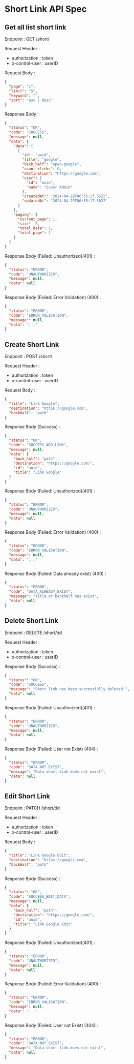 # Short Link API Spec

## Get all list short link
Endpoint : GET /short/

Request Header :
- authorization : token
- x-control-user : userID

Request Body :
```json
{
  "page": "1",
  "limit": "5",
  "keyword": "",
  "sort": "asc | desc"
}
```

Response Body :

```json
{
  "status": "OK",
  "code": "SUCCESS",
  "message": null,
  "data": {
    "data": [
      {
        "id": "uuid",
        "title": "google",
        "back_half": "open-google",
        "count_clicks": 0,
        "destination": "https://google.com",
        "user": {
          "id": "uuid",
          "name": "Super Admin"
        },
        "createdAt": "2024-04-29T06:55:17.562Z",
        "updatedAt": "2024-04-29T06:55:17.562Z"
      }
    ],
    "paging": {
      "current_page": 1,
      "size": 5,
      "total_data": 1,
      "total_page": 1
    }
  }
}
```

Response Body (Failed: Unauthorized)(401) :
```json
{
  "status": "ERROR",
  "code": "UNAUTHORIZED",
  "message": null,
  "data": null
}
```

Response Body (Failed: Error Validation) (400) :
```json
{
  "status": "ERROR",
  "code": "ERROR_VALIDATION",
  "message": null,
  "data": "..."
}
```

## Create Short Link

Endpoint : POST /short/

Request Header :
- authorization : token
- x-control-user : userID

Request Body :
```json
{
  "title": "Link Google",
  "destination": "https://google.com",
  "backHalf": "path"
}
```

Response Body (Success) :
```json
{
  "status": "OK",
  "code": "SUCCESS_ADD_LINK",
  "message": null,
  "data": {
    "back_half": "path",
    "destination": "https://google.com/",
    "id": "uuid",
    "title": "Link Google"
  }
}
```

Response Body (Failed: Unauthorized)(401) :
```json
{
  "status": "ERROR",
  "code": "UNAUTHORIZED",
  "message": null,
  "data": null
}
```

Response Body (Failed: Error Validation) (400) :
```json
{
  "status": "ERROR",
  "code": "ERROR_VALIDATION",
  "message": null,
  "data": "..."
}
```

Response Body (Failed: Data already exist) (400) :
```json
{
  "status": "ERROR",
  "code": "DATA_ALREADY_EXIST",
  "message": "Title or backhalf has exist",
  "data": null
}
```

## Delete Short Link

Endpoint : DELETE /short/:id

Request Header :
- authorization : token
- x-control-user : userID

Response Body (Success) :
```json
{
  "status": "OK",
  "code": "SUCCESS",
  "message": "Short link has been successfully deleted.",
  "data": null
}
```

Response Body (Failed: Unauthorized)(401) :
```json
{
  "status": "ERROR",
  "code": "UNAUTHORIZED",
  "message": null,
  "data": null
}
```

Response Body (Failed: User not Exist) (404) :
```json
{
  "status": "ERROR",
  "code": "DATA_NOT_EXIST",
  "message": "Data short link does not exist",
  "data": null
}
```

## Edit Short Link

Endpoint : PATCH /short/:id

Request Header :
- authorization : token
- x-control-user : userID

Request Body :
```json
{
  "title": "Link Google Edit",
  "destination": "https://google.com",
  "backHalf": "path"
}
```


Response Body (Success) :
```json
{
  "status": "OK",
  "code": "SUCCESS_EDIT_DATA",
  "message": null,
  "data": {
    "back_half": "path",
    "destination": "https://google.com/",
    "id": "uuid",
    "title": "Link Google Edit"
  }
}
```
Response Body (Failed: Unauthorized)(401) :
```json
{
  "status": "ERROR",
  "code": "UNAUTHORIZED",
  "message": null,
  "data": null
}
```

Response Body (Failed: Error Validation) (400) :
```json
{
  "status": "ERROR",
  "code": "ERROR_VALIDATION",
  "message": null,
  "data": "..."
}
```

Response Body (Failed: User not Exist) (404) :
```json
{
  "status": "ERROR",
  "code": "DATA_NOT_EXIST",
  "message": "Data short link does not exist",
  "data": null
}
```
